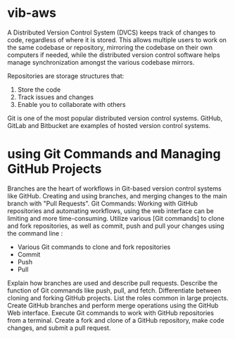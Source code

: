 # vib-aws
A Distributed Version Control System (DVCS) keeps track of changes to code, regardless of where it is stored. This allows multiple users to work on the same codebase or repository, mirroring the codebase on their own computers if needed, while the distributed version control software helps manage synchronization amongst the various codebase mirrors.

Repositories are storage structures that:
1. Store the code
2. Track issues and changes
3. Enable you to collaborate with others

Git is one of the most popular distributed version control systems. GitHub, GitLab and Bitbucket are examples of hosted version control systems.

# using Git Commands and Managing GitHub Projects
Branches are the heart of workflows in Git-based version control systems like GitHub. 
Creating and using branches, and merging changes to the main branch with "Pull Requests". 
Git Commands: Working with GitHub repositories and automating workflows, using the web interface can be limiting and more time-consuming. 
Utilize various [Git commands] to clone and fork repositories, as well as commit, push and pull your changes using the command line : 

   - Various Git commands to clone and fork repositories
   - Commit
   - Push
   - Pull
   
Explain how branches are used and describe pull requests.
Describe the function of Git commands like push, pull, and fetch.
Differentiate between cloning and forking GitHub projects.
List the roles common in large projects.
Create GitHub branches and perform merge operations using the GitHub Web interface.
Execute Git commands to work with GitHub repositories from a terminal.
Create a fork and clone of a GitHub repository, make code changes, and submit a pull request.
